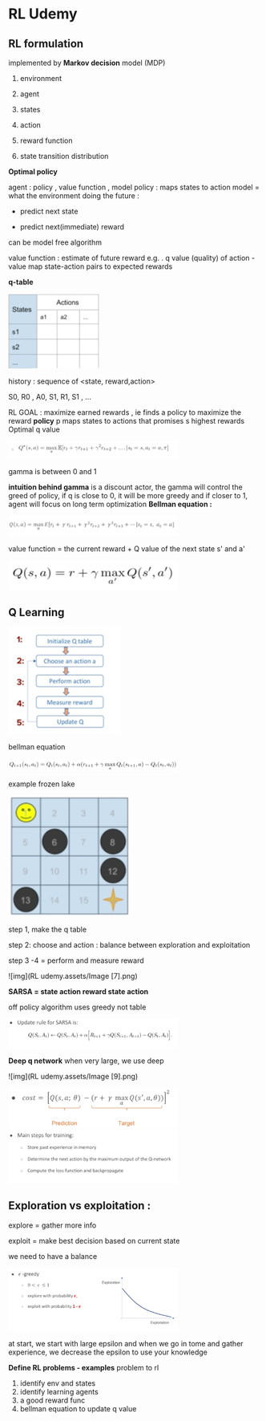 # RL Udemy

## **RL formulation** 
implemented by **Markov decision** model (MDP)

1. environment 

2. agent

3. states

4. action

5. reward function

6. state transition distribution

   

**Optimal policy** 

agent : policy , value function , model policy : maps states to action model = what the environment doing the future : 

   - predict next state

   - predict next(immediate) reward 


can be model free algorithm 

value function : estimate of future reward e.g. . q value (quality) of action - value map state-action pairs to expected rewards 

**q-table**

<img src="RL udemy.assets/Image.png" alt="img" style="zoom:33%;" />

   history : sequence of <state, reward,action>

S0, R0 , A0, S1, R1, S1 , ... 

   RL GOAL : maximize earned rewards , ie finds a policy to maximize the reward **policy** p maps states to actions that promises s highest rewards 
   Optimal q value

 <img src="RL udemy.assets/Image [1].png" alt="img" style="zoom:33%;" />



   gamma is between 0 and 1 

   **intuition behind gamma** is a discount actor, the gamma will control the greed of policy, if q is close to 0, it will be more greedy and if closer to 1, agent will focus on long term optimization 
   **Bellman equation :**

<img src="RL udemy.assets/Image [2].png" alt="img" style="zoom:33%;" />

value function = the current reward + Q value of the next state s' and a'

<img src="RL udemy.assets/Image [3].png" alt="img" style="zoom:33%;" />

##  **Q Learning**

<img src="RL udemy.assets/Image [4].png" alt="img" style="zoom:33%;" />

bellman equation 

<img src="RL udemy.assets/Image [5].png" alt="img" style="zoom:33%;" />

   example frozen lake

<img src="RL udemy.assets/Image [6].png" alt="img" style="zoom:50%;" />

step 1, make the q table 

step 2: choose and action : balance between exploration and exploitation

step 3 -4 = perform and measure reward

![img](RL udemy.assets/Image [7].png)

**SARSA = state action reward state action** 

off policy algorithm uses greedy not table 

   <img src="RL udemy.assets/Image [8].png" alt="img" style="zoom: 33%;" />

   **Deep q network** when very large, we use deep 

   ![img](RL udemy.assets/Image [9].png)

<img src="RL udemy.assets/Image [10].png" alt="img" style="zoom:33%;" />

<img src="RL udemy.assets/Image [11].png" alt="img" style="zoom:33%;" />

 ## Exploration vs exploitation :

 explore = gather more info

exploit = make best decision based on current state

we need to have a balance 

<img src="RL udemy.assets/Image [12].png" alt="img" style="zoom:33%;" />

at start, we start with large epsilon and when we go in tome and gather experience, we decrease the epsilon to use your knowledge 

   **Define RL problems - examples** problem to rl 

1. identify env and states
2. identify learning agents
3. a good reward func 
4. bellman equation to update q value